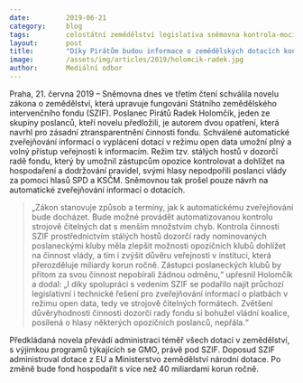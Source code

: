 ```yaml
---
date:         2019-06-21
category:     blog
tags:         celostátní zemědělství legislativa sněmovna kontrola-moci-a-mocných
layout:       post
title:        "Díky Pirátům budou informace o zemědělských dotacích konečně ve strojově čitelném formátu"
image:        /assets/img/articles/2019/holomcik-radek.jpg
author:       Mediální odbor
---
```


Praha, 21. června 2019 – Sněmovna dnes ve třetím čtení schválila novelu zákona o zemědělství, která upravuje fungování Státního zemědělského intervenčního fondu (SZIF). Poslanec Pirátů Radek Holomčík, jeden ze skupiny poslanců, kteří novelu předložili, je autorem dvou opatření, která navrhl pro zásadní ztransparentnění činnosti fondu. Schválené automatické zveřejňování informací o vyplácení dotací v režimu open data umožní plný a volný přístup veřejnosti k informacím. Režim tzv. stálých hostů v dozorčí radě fondu, který by umožnil zástupcům opozice kontrolovat a dohlížet na hospodaření a dodržování pravidel, svými hlasy nepodpořili poslanci vlády za pomoci hlasů SPD a KSČM. Sněmovnou tak prošel pouze návrh na automatické zveřejňování informací o dotacích.

> „Zákon stanovuje způsob a termíny, jak k automatickému zveřejňování bude docházet. Bude možné provádět automatizovanou kontrolu strojově čitelných dat s menším množstvím chyb. Kontrola činnosti SZIF prostřednictvím stálých hostů dozorčí rady nominovaných poslaneckými kluby měla zlepšit možnosti opozičních klubů dohlížet na činnost vlády, a tím i zvýšit důvěru veřejnosti v instituci, která přerozděluje miliardy korun ročně. Zástupci poslaneckých klubů by přitom za svou činnost nepobírali žádnou odměnu,“ upřesnil Holomčík a dodal: „I díky spolupráci s vedením SZIF se podařilo najít průchozí legislativní i technické řešení pro zveřejňování informací o platbách v režimu open data, tedy ve strojově čitelných formátech. Zvětšení důvěryhodnosti činnosti dozorčí rady fondu si bohužel vládní koalice, posílená o hlasy některých opozičních poslanců, nepřála.“

Předkládaná novela převádí administraci téměř všech dotací v zemědělství, s výjimkou programů týkajících se GMO, právě pod SZIF. Doposud SZIF administroval dotace z EU a Ministerstvo zemědělství národní dotace. Po změně bude fond hospodařit s více než 40 miliardami korun ročně.
